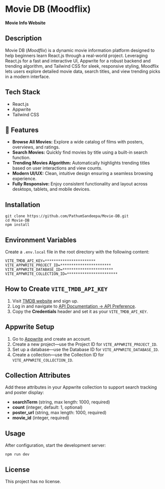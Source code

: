 <!DOCTYPE html>
<html lang="en">
<head>
  <meta charset="UTF-8">
  <meta name="viewport" content="width=device-width, initial-scale=1">
  <meta name="description" content="Moodflix is a beginner-friendly React.js movie info platform powered by Appwrite and styled with Tailwind CSS. Browse, search, and discover trending movies effortlessly on any device." />
</head>
<body>
  <h1>Movie DB (Moodflix)</h1>
  <p><strong>Movie Info Website</strong></p>

  <h2>Description</h2>
  <p>
    Movie DB (<em>Moodflix</em>) is a dynamic movie information platform designed to help beginners learn React.js through a real-world project. Leveraging React.js for a fast and interactive UI, Appwrite for a robust backend and trending algorithm, and Tailwind CSS for sleek, responsive styling, Moodflix lets users explore detailed movie data, search titles, and view trending picks in a modern interface.
  </p>

  <h2>Tech Stack</h2>
  <ul>
    <li>React.js</li>
    <li>Appwrite</li>
    <li>Tailwind CSS</li>
  </ul>

  <h2>🔋 Features</h2>
  <ul>
    <li><strong>Browse All Movies:</strong> Explore a wide catalog of films with posters, overviews, and ratings.</li>
    <li><strong>Search Movies:</strong> Quickly find movies by title using a built-in search function.</li>
    <li><strong>Trending Movies Algorithm:</strong> Automatically highlights trending titles based on user interactions and view counts.</li>
    <li><strong>Modern UI/UX:</strong> Clean, intuitive design ensuring a seamless browsing experience.</li>
    <li><strong>Fully Responsive:</strong> Enjoy consistent functionality and layout across desktops, tablets, and mobile devices.</li>
  </ul>

  <h2>Installation</h2>
  <pre><code>git clone https://github.com/PathumSandeepa/Movie-DB.git
cd Movie-DB
npm install
</code></pre>

  <h2>Environment Variables</h2>
  <p>Create a <code>.env.local</code> file in the root directory with the following content:</p>
  <pre><code>VITE_TMDB_API_KEY=***********************
VITE_APPWRITE_PROJECT_ID=***********************
VITE_APPWRITE_DATABASE_ID=***********************
VITE_APPWRITE_COLLECTION_ID=***********************</code></pre>

  <h2>How to Create <code>VITE_TMDB_API_KEY</code></h2>
  <ol>
    <li>Visit <a href="https://www.themoviedb.org/" target="_blank" rel="noopener">TMDB website</a> and sign up.</li>
    <li>Log in and navigate to <a href="https://developer.themoviedb.org/reference/intro/getting-started" target="_blank" rel="noopener">API Documentation → API Preference</a>.</li>
    <li>Copy the <strong>Credentials</strong> header and set it as your <code>VITE_TMDB_API_KEY</code>.</li>
  </ol>

  <h2>Appwrite Setup</h2>
  <ol>
    <li>Go to <a href="https://appwrite.io/" target="_blank" rel="noopener">Appwrite</a> and create an account.</li>
    <li>Create a new project—use the Project ID for <code>VITE_APPWRITE_PROJECT_ID</code>.</li>
    <li>Set up a database—use the Database ID for <code>VITE_APPWRITE_DATABASE_ID</code>.</li>
    <li>Create a collection—use the Collection ID for <code>VITE_APPWRITE_COLLECTION_ID</code>.</li>
  </ol>

  <h2>Collection Attributes</h2>
  <p>Add these attributes in your Appwrite collection to support search tracking and poster display:</p>
  <ul>
    <li><strong>searchTerm</strong> (string, max length: 1000, required)</li>
    <li><strong>count</strong> (integer, default: 1, optional)</li>
    <li><strong>poster_url</strong> (string, max length: 1000, required)</li>
    <li><strong>movie_id</strong> (integer, required)</li>
  </ul>

  <h2>Usage</h2>
  <p>After configuration, start the development server:</p>
  <pre><code>npm run dev</code></pre>

  <h2>License</h2>
  <p>This project has no license.</p>
</body>
</html>
